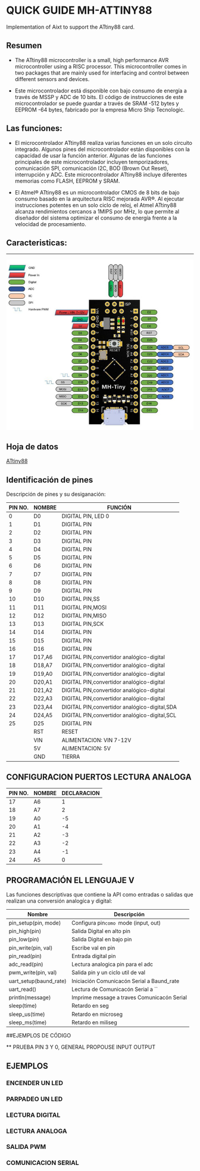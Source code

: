 #  **QUICK GUIDE MH-ATTINY88**

Implementation of Aixt to support the ATtiny88 card.

## Resumen 

* The ATtiny88 microcontroller is a small, high performance AVR microcontroller using a RISC processor. This microcontroller comes in two packages that are mainly used for interfacing and control between different sensors and devices.

* Este microcontrolador está disponible con bajo consumo de energía a través de MSSP y ADC de 10 bits. El código de instrucciones de este microcontrolador se puede guardar a través de SRAM -512 bytes y EEPROM -64 bytes, fabricado por la empresa Micro Ship Tecnologic. 

## Las funciones:

* El microcontrolador ATtiny88 realiza varias funciones en un solo circuito integrado. Algunos pines del microcontrolador están disponibles con la capacidad de usar la función anterior. Algunas de las funciones principales de este microcontrolador incluyen temporizadores, comunicación SPI, comunicación I2C, BOD (Brown Out Reset), interrupción y ADC. Este microcontrolador ATtiny88 incluye diferentes memorias como FLASH, EEPROM y SRAM.

* El Atmel® ATtiny88 es un microcontrolador CMOS de 8 bits de bajo consumo basado en la arquitectura RISC mejorada AVR®. Al ejecutar instrucciones potentes en un solo ciclo de reloj, el Atmel ATtiny88 alcanza rendimientos cercanos a 1MIPS por MHz, lo que permite al diseñador del sistema optimizar el consumo de energía frente a la velocidad de procesamiento.


## Caracteristicas:

------------------------------------------

![Alt text](picture/MH-ATtiny88.jpg)

## Hoja de datos
[ATtiny88](https://ww1.microchip.com/downloads/en/DeviceDoc/atmel-9157-automotive-microcontrollers-attiny88_datasheet.pdf)

## Identificación de pines 

Descripción de pines y su desiganación:

|PIN NO.  | NOMBRE | FUNCIÓN |
|---------|--------|---------|
|0        |D0      |DIGITAL PIN, LED 0|
|1        |D1      |DIGITAL PIN|
|2        |D2      |DIGITAL PIN|
|3        |D3      |DIGITAL PIN|
|4        |D4      |DIGITAL PIN|
|5        |D5      |DIGITAL PIN|
|6        |D6      |DIGITAL PIN|
|7        |D7      |DIGITAL PIN|
|8        |D8      |DIGITAL PIN|
|9        |D9      |DIGITAL PIN|
|10       |D10     |DIGITAL PIN,SS|
|11       |D11     |DIGITAL PIN,MOSI|
|12       |D12     |DIGITAL PIN,MISO|
|13       |D13     |DIGITAL PIN,SCK|
|14       |D14     |DIGITAL PIN|
|15       |D15     |DIGITAL PIN|
|16       |D16     |DIGITAL PIN|
|17       |D17,A6  |DIGITAL PIN,convertidor analógico-digital|
|18       |D18,A7  |DIGITAL PIN,convertidor analógico-digital|
|19       |D19,A0  |DIGITAL PIN,convertidor analógico-digital|
|20       |D20,A1  |DIGITAL PIN,convertidor analógico-digital|
|21       |D21,A2  |DIGITAL PIN,convertidor analógico-digital|
|22       |D22,A3  |DIGITAL PIN,convertidor analógico-digital|
|23       |D23,A4  |DIGITAL PIN,convertidor analógico-digital,SDA|
|24       |D24,A5  |DIGITAL PIN,convertidor analógico-digital,SCL|
|25       |D25     |DIGITAL PIN|
|         |RST     |RESET|
|         |VIN     |ALIMENTACION: VIN 7-12V|
|         |5V      |ALIMENTACION: 5V|
|         |GND     |TIERRA |

         
## CONFIGURACION PUERTOS LECTURA ANALOGA

|PIN NO.  | NOMBRE | DECLARACION |
|---------|--------|-------------|
|17       |A6      | 1|
|18       |A7      | 2|
|19       |A0      |-5|
|20       |A1      |-4|
|21       |A2      |-3|
|22       |A3      |-2|
|23       |A4      |-1|
|24       |A5      | 0|

## PROGRAMACIÓN EL LENGUAJE V

Las funciones descriptivas que contiene la API como entradas o salidas que realizan una conversión analogíca y digital:


Nombre                  | Descripción
------------------------|------------------------------
pin_setup(pin, mode)    | Configura pin`como `mode (input, out)
pin_high(pin)           | Salida Digital en alto pin
pin_low(pin)            | Salida Digital en bajo pin
pin_write(pin, val)     | Escribe val en pin
pin_read(pin)           | Entrada digital pin
adc_read(pin)           | Lectura analogica pin para el adc
pwm_write(pin, val)     | Salida pin y un ciclo util de val
uart_setup(baund_rate)  | Iniciación Comunicacón Serial a Baund_rate
uart_read()             | Lectura de Comunicacón Serial a ``
println(message)        | Imprime  message a traves Comunicacón Serial
sleep(time)             | Retardo en seg
sleep_us(time)          | Retardo en microseg
sleep_ms(time)          | Retardo en miliseg

##EJEMPLOS DE CÓDIGO 

** PRUEBA PIN 3 Y 0, GENERAL PROPOUSE INPUT OUTPUT


## EJEMPLOS

### ENCENDER UN LED

### PARPADEO UN LED

### LECTURA DIGITAL 

### LECTURA ANALOGA

### SALIDA PWM

### COMUNICACION SERIAL
